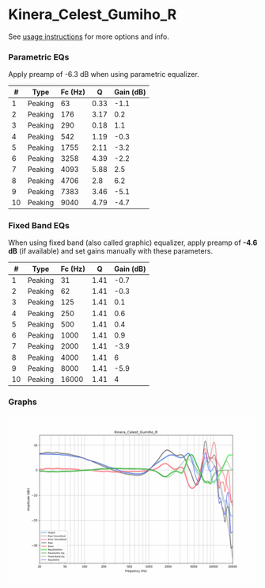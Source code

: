 # Kinera_Celest_Gumiho_R
See [usage instructions](https://github.com/jaakkopasanen/AutoEq#usage) for more options and info.

### Parametric EQs
Apply preamp of -6.3 dB when using parametric equalizer.

|   # | Type    |   Fc (Hz) |    Q |   Gain (dB) |
|-----|---------|-----------|------|-------------|
|   1 | Peaking |        63 | 0.33 |        -1.1 |
|   2 | Peaking |       176 | 3.17 |         0.2 |
|   3 | Peaking |       290 | 0.18 |         1.1 |
|   4 | Peaking |       542 | 1.19 |        -0.3 |
|   5 | Peaking |      1755 | 2.11 |        -3.2 |
|   6 | Peaking |      3258 | 4.39 |        -2.2 |
|   7 | Peaking |      4093 | 5.88 |         2.5 |
|   8 | Peaking |      4706 | 2.8  |         6.2 |
|   9 | Peaking |      7383 | 3.46 |        -5.1 |
|  10 | Peaking |      9040 | 4.79 |        -4.7 |

### Fixed Band EQs
When using fixed band (also called graphic) equalizer, apply preamp of **-4.6 dB** (if available) and set gains manually with these parameters.

|   # | Type    |   Fc (Hz) |    Q |   Gain (dB) |
|-----|---------|-----------|------|-------------|
|   1 | Peaking |        31 | 1.41 |        -0.7 |
|   2 | Peaking |        62 | 1.41 |        -0.3 |
|   3 | Peaking |       125 | 1.41 |         0.1 |
|   4 | Peaking |       250 | 1.41 |         0.6 |
|   5 | Peaking |       500 | 1.41 |         0.4 |
|   6 | Peaking |      1000 | 1.41 |         0.9 |
|   7 | Peaking |      2000 | 1.41 |        -3.9 |
|   8 | Peaking |      4000 | 1.41 |         6   |
|   9 | Peaking |      8000 | 1.41 |        -5.9 |
|  10 | Peaking |     16000 | 1.41 |         4   |

### Graphs
![](./Kinera_Celest_Gumiho_R.png)
